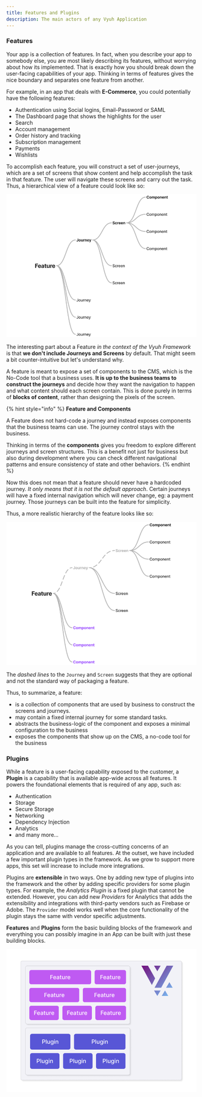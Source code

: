 ```yaml
---
title: Features and Plugins
description: The main actors of any Vyuh Application
---
```


### Features

Your app is a collection of features. In fact, when you describe your app to
somebody else, you are most likely describing its features, without worrying
about how its implemented. That is exactly how you should break down the
user-facing capabilities of your app. Thinking in terms of features gives the
nice boundary and separates one feature from another.

For example, in an app that deals with **E-Commerce**, you could potentially
have the following features:

- Authentication using Social logins, Email-Password or SAML
- The Dashboard page that shows the highlights for the user
- Search
- Account management
- Order history and tracking
- Subscription management
- Payments
- Wishlists

To accomplish each feature, you will construct a set of user-journeys, which are
a set of screens that show content and help accomplish the task in that feature.
The user will navigate these screens and carry out the task. Thus, a
hierarchical view of a feature could look like so:

![Feature Hierarchy in an Application](../../../assets/feature-hierarchy.png)

The interesting part about a Feature _in the context of the Vyuh Framework_ is
that **we don't include Journeys and Screens** by default. That might seem a bit
counter-intuitive but let's understand why.

A feature is meant to expose a set of components to the CMS, which is the
No-Code tool that a business uses. **It is up to the business teams to construct
the journeys** and decide how they want the navigation to happen and what
content should each screen contain. This is done purely in terms of **blocks of
content**, rather than designing the pixels of the screen.

{% hint style="info" %} **Feature and Components**

A Feature does not hard-code a journey and instead exposes components that the
business teams can use. The journey control stays with the business.

Thinking in terms of the **components** gives you freedom to explore different
journeys and screen structures. This is a benefit not just for business but also
during development where you can check different navigational patterns and
ensure consistency of state and other behaviors. {% endhint %}

Now this does not mean that a feature should never have a hardcoded journey. _It
only means that it is not the default approach_. Certain journeys will have a
fixed internal navigation which will never change, eg: a payment journey. Those
journeys can be built into the feature for simplicity.

Thus, a more realistic hierarchy of the feature looks like so:

![Real Feature Hierarchy in an Application](../../../assets/feature-hierarchy-real.png)

The _dashed lines_ to the `Journey` and `Screen` suggests that they are optional
and not the standard way of packaging a feature.

Thus, to summarize, a feature:

- is a collection of components that are used by business to construct the
  screens and journeys.
- may contain a fixed internal journey for some standard tasks.
- abstracts the business-logic of the component and exposes a minimal
  configuration to the business
- exposes the components that show up on the CMS, a no-code tool for the
  business

### Plugins

While a feature is a user-facing capability exposed to the customer, a
**Plugin** is a capability that is available app-wide across all features. It
powers the foundational elements that is required of any app, such as:

- Authentication
- Storage
- Secure Storage
- Networking
- Dependency Injection
- Analytics
- and many more...

As you can tell, plugins manage the cross-cutting concerns of an application and
are available to all features. At the outset, we have included a few important
plugin types in the framework. As we grow to support more apps, this set will
increase to include more integrations.

Plugins are **extensible** in two ways. One by adding new type of plugins into
the framework and the other by adding specific providers for some plugin types.
For example, the _Analytics Plugin_ is a fixed plugin that cannot be extended.
However, you can add new _Providers_ for Analytics that adds the extensibility
and integrations with third-party vendors such as Firebase or Adobe. The
`Provider` model works well when the core functionality of the plugin stays the
same with vendor specific adjustments.

**Features** and **Plugins** form the basic building blocks of the framework and
everything you can possibly imagine in an App can be built with just these
building blocks.

![Features and Plugins as the two primary building blocks](../../../assets/features-and-plugins.png)
